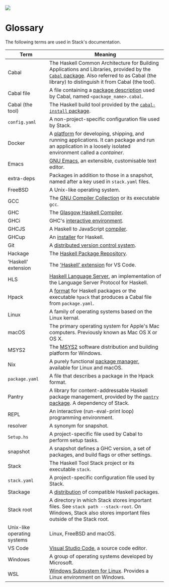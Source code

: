 <div class="hidden-warning"><a href="https://docs.haskellstack.org/"><img src="https://cdn.jsdelivr.net/gh/commercialhaskell/stack/doc/img/hidden-warning.svg"></a></div>

# Glossary

The following terms are used in Stack's documentation.

|Term               |Meaning                                                   |
|-------------------|----------------------------------------------------------|
|Cabal              |The Haskell Common Architecture for Building Applications and Libraries, provided by the [`Cabal` package](https://hackage.haskell.org/package/Cabal). Also referred to as Cabal (the library) to distinguish it from Cabal (the tool).|
|Cabal file|A file containing a [package description](https://cabal.readthedocs.io/en/stable/cabal-package.html) used by Cabal, named `<package_name>.cabal`.|
|Cabal (the tool)|The Haskell build tool provided by the [`cabal-install` package](https://hackage.haskell.org/package/cabal-install).|
|`config.yaml`      |A non-project-specific configuration file used by Stack.  |
|Docker             |A [platform](https://www.docker.com/) for developing,  shipping, and running applications. It can package and run an application in a loosely isolated environment called a _container_.|
|Emacs              |[GNU Emacs](https://www.gnu.org/software/emacs/), an extensible, customisable text editor.|
|extra-deps         |Packages in addition to those in a snapshot, named after a key used in `stack.yaml` files.|
|FreeBSD            |A Unix-like operating system.                             |
|GCC                |The [GNU Compiler Collection](https://gcc.gnu.org/) or its executable `gcc`.|
|GHC                |The [Glasgow Haskell Compiler](https://www.haskell.org/ghc/).|
|GHCi               |GHC's [interactive environment](https://downloads.haskell.org/~ghc/latest/docs/html/users_guide/ghci.html).|
|GHCJS              |A Haskell to JavaScript [compiler](https://github.com/ghcjs/ghcjs).|
|GHCup              |An [installer](https://www.haskell.org/ghcup/) for Haskell.
|Git                |A [distributed version control system](https://git-scm.com/).|
|Hackage            |The [Haskell Package Repository](https://hackage.haskell.org/).
|'Haskell' extension|The ['Haskell' extension]() for VS Code.                  |
|HLS                |[Haskell Language Server](https://haskell-language-server.readthedocs.io/en/latest/), an implementation of the Language Server Protocol for Haskell.|
|Hpack              |A [format](https://github.com/sol/hpack) for Haskell packages or the executable `hpack` that produces a Cabal file from `package.yaml`.|
|Linux              |A family of operating systems based on the Linux kernal.  |
|macOS              |The primary operating system for Apple's Mac computers. Previously known as Mac OS X or OS X.|
|MSYS2              |The [MSYS2](https://www.msys2.org/) software distribution and building platform for Windows.|
|Nix                |A purely functional [package manager](https://nixos.org/), available for Linux and macOS.|
|`package.yaml`     |A file that describes a package in the Hpack format.      |
|Pantry             |A library for content-addressable Haskell package management, provided by the [`pantry` package](https://hackage.haskell.org/package/pantry). A dependency of Stack.|
|REPL               | An interactive (run-eval-print loop) programming environment.|
|resolver           |A synonym for snapshot.                                   |
|`Setup.hs`         |A project-specific file used by Cabal to perform setup tasks.|
|snapshot           |A snapshot defines a GHC version, a set of packages, and build flags or other settings.|
|Stack              |The Haskell Tool Stack project or its executable `stack`. |
|`stack.yaml`       |A project-specific configuration file used by Stack.      |
|Stackage           |A [distribution](https://www.stackage.org/) of compatible Haskell packages.|
|Stack root         |A directory in which Stack stores important files. See `stack path --stack-root`. On Windows, Stack also stores important files outside of the Stack root.|
|Unix-like operating systems|Linux, FreeBSD and macOS.                         |
|VS Code            |[Visual Studio Code](https://code.visualstudio.com/), a source code editor.|
|Windows            |A group of operating systems developed by Microsoft.      |
|WSL                |[Windows Subsystem for Linux](https://docs.microsoft.com/en-us/windows/wsl/). Provides a Linux environment on Windows.|
